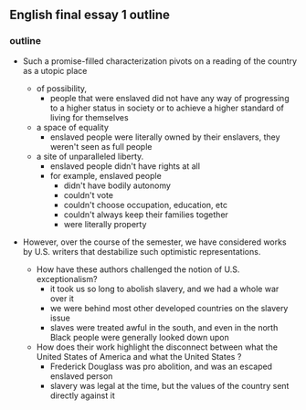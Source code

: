 ## English final essay 1 outline 

### outline 
- Such a promise-filled characterization pivots on a reading of the country as a utopic place 
  - of possibility, 
    - people that were enslaved did not have any way of progressing to a higher status in society or to achieve a higher standard of living for themselves 
  - a space of equality 
    - enslaved people were literally owned by their enslavers, they weren't seen as full people 
  - a site of unparalleled liberty. 
    - enslaved people didn't have rights at all 
    - for example, enslaved people 
      - didn't have bodily autonomy 
      - couldn't vote 
      - couldn't choose occupation, education, etc 
      - couldn't always keep their families together 
      - were literally property 

- However, over the course of the semester, we have considered works by U.S. writers that destabilize such optimistic representations. 
  - How have these authors challenged the notion of U.S. exceptionalism? 
    - it took us so long to abolish slavery, and we had a whole war over it 
    - we were behind most other developed countries on the slavery issue 
    - slaves were treated awful in the south, and even in the north Black people were generally looked down upon 
  - How does their work highlight the disconnect between what the United States of America and what the United States ? 
    - Frederick Douglass was pro abolition, and was an escaped enslaved person 
    - slavery was legal at the time, but the values of the country sent directly against it 
